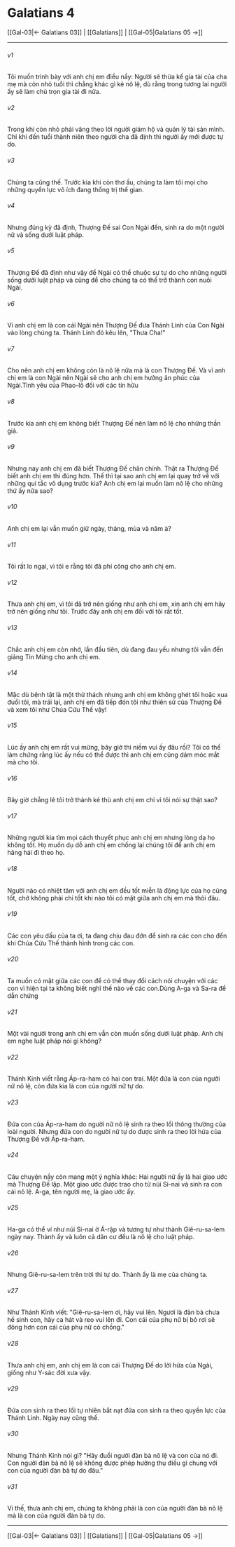 # Galatians 4

[[Gal-03|← Galatians 03]] | [[Galatians]] | [[Gal-05|Galatians 05 →]]
***



###### v1 
Tôi muốn trình bày với anh chị em điều nầy: Người sẽ thừa kế gia tài của cha mẹ mà còn nhỏ tuổi thì chẳng khác gì kẻ nô lệ, dù rằng trong tương lai người ấy sẽ làm chủ trọn gia tài đi nữa. 

###### v2 
Trong khi còn nhỏ phải vâng theo lời người giám hộ và quản lý tài sản mình. Chỉ khi đến tuổi thành niên theo người cha đã định thì người ấy mới được tự do. 

###### v3 
Chúng ta cũng thế. Trước kia khi còn thơ ấu, chúng ta làm tôi mọi cho những quyền lực vô ích đang thống trị thế gian. 

###### v4 
Nhưng đúng kỳ đã định, Thượng Đế sai Con Ngài đến, sinh ra do một người nữ và sống dưới luật pháp. 

###### v5 
Thượng Đế đã định như vậy để Ngài có thể chuộc sự tự do cho những người sống dưới luật pháp và cũng để cho chúng ta có thể trở thành con nuôi Ngài. 

###### v6 
Vì anh chị em là con cái Ngài nên Thượng Đế đưa Thánh Linh của Con Ngài vào lòng chúng ta. Thánh Linh đó kêu lên, "Thưa Cha!" 

###### v7 
Cho nên anh chị em không còn là nô lệ nữa mà là con Thượng Đế. Và vì anh chị em là con Ngài nên Ngài sẽ cho anh chị em hưởng ân phúc của Ngài.Tình yêu của Phao-lô đối với các tín hữu 

###### v8 
Trước kia anh chị em không biết Thượng Đế nên làm nô lệ cho những thần giả. 

###### v9 
Nhưng nay anh chị em đã biết Thượng Đế chân chính. Thật ra Thượng Đế biết anh chị em thì đúng hơn. Thế thì tại sao anh chị em lại quay trở về với những qui tắc vô dụng trước kia? Anh chị em lại muốn làm nô lệ cho những thứ ấy nữa sao? 

###### v10 
Anh chị em lại vẫn muốn giữ ngày, tháng, mùa và năm à? 

###### v11 
Tôi rất lo ngại, vì tôi e rằng tôi đã phí công cho anh chị em. 

###### v12 
Thưa anh chị em, vì tôi đã trở nên giống như anh chị em, xin anh chị em hãy trở nên giống như tôi. Trước đây anh chị em đối với tôi rất tốt. 

###### v13 
Chắc anh chị em còn nhớ, lần đầu tiên, dù đang đau yếu nhưng tôi vẫn đến giảng Tin Mừng cho anh chị em. 

###### v14 
Mặc dù bệnh tật là một thử thách nhưng anh chị em không ghét tôi hoặc xua đuổi tôi, mà trái lại, anh chị em đã tiếp đón tôi như thiên sứ của Thượng Đế và xem tôi như Chúa Cứu Thế vậy! 

###### v15 
Lúc ấy anh chị em rất vui mừng, bây giờ thì niềm vui ấy đâu rồi? Tôi có thể làm chứng rằng lúc ấy nếu có thể được thì anh chị em cũng dám móc mắt mà cho tôi. 

###### v16 
Bây giờ chẳng lẽ tôi trở thành kẻ thù anh chị em chỉ vì tôi nói sự thật sao? 

###### v17 
Những người kia tìm mọi cách thuyết phục anh chị em nhưng lòng dạ họ không tốt. Họ muốn dụ dỗ anh chị em chống lại chúng tôi để anh chị em hăng hái đi theo họ. 

###### v18 
Người nào có nhiệt tâm với anh chị em đều tốt miễn là động lực của họ cũng tốt, chớ không phải chỉ tốt khi nào tôi có mặt giữa anh chị em mà thôi đâu. 

###### v19 
Các con yêu dấu của ta ơi, ta đang chịu đau đớn để sinh ra các con cho đến khi Chúa Cứu Thế thành hình trong các con. 

###### v20 
Ta muốn có mặt giữa các con để có thể thay đổi cách nói chuyện với các con vì hiện tại ta không biết nghĩ thế nào về các con.Dùng A-ga và Sa-ra để dẫn chứng 

###### v21 
Một vài người trong anh chị em vẫn còn muốn sống dưới luật pháp. Anh chị em nghe luật pháp nói gì không? 

###### v22 
Thánh Kinh viết rằng Áp-ra-ham có hai con trai. Một đứa là con của người nữ nô lệ, còn đứa kia là con của người nữ tự do. 

###### v23 
Đứa con của Áp-ra-ham do người nữ nô lệ sinh ra theo lối thông thường của loài người. Nhưng đứa con do người nữ tự do được sinh ra theo lời hứa của Thượng Đế với Áp-ra-ham. 

###### v24 
Câu chuyện nầy còn mang một ý nghĩa khác: Hai người nữ ấy là hai giao ước mà Thượng Đế lập. Một giao ước được trao cho từ núi Si-nai và sinh ra con cái nô lệ. A-ga, tên người mẹ, là giao ước ấy. 

###### v25 
Ha-ga có thể ví như núi Si-nai ở Á-rập và tương tự như thành Giê-ru-sa-lem ngày nay. Thành ấy và luôn cả dân cư đều là nô lệ cho luật pháp. 

###### v26 
Nhưng Giê-ru-sa-lem trên trời thì tự do. Thành ấy là mẹ của chúng ta. 

###### v27 
Như Thánh Kinh viết: "Giê-ru-sa-lem ơi, hãy vui lên. Ngươi là đàn bà chưa hề sinh con, hãy ca hát và reo vui lên đi. Con cái của phụ nữ bị bỏ rơi sẽ đông hơn con cái của phụ nữ có chồng." 

###### v28 
Thưa anh chị em, anh chị em là con cái Thượng Đế do lời hứa của Ngài, giống như Y-sác đời xưa vậy. 

###### v29 
Đứa con sinh ra theo lối tự nhiên bắt nạt đứa con sinh ra theo quyền lực của Thánh Linh. Ngày nay cũng thế. 

###### v30 
Nhưng Thánh Kinh nói gì? "Hãy đuổi người đàn bà nô lệ và con của nó đi. Con người đàn bà nô lệ sẽ không được phép hưởng thụ điều gì chung với con của người đàn bà tự do đâu." 

###### v31 
Vì thế, thưa anh chị em, chúng ta không phải là con của người đàn bà nô lệ mà là con của người đàn bà tự do.

***
[[Gal-03|← Galatians 03]] | [[Galatians]] | [[Gal-05|Galatians 05 →]]
